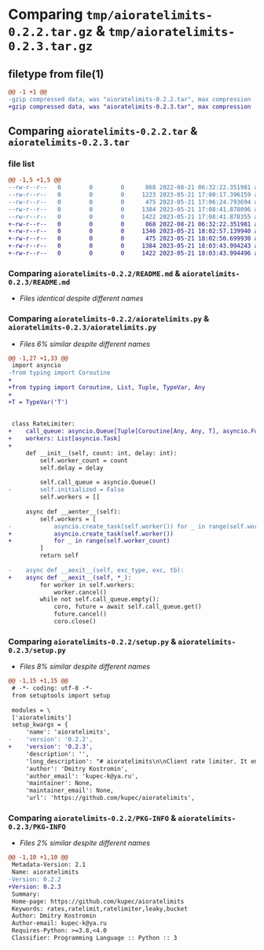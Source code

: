 # Comparing `tmp/aioratelimits-0.2.2.tar.gz` & `tmp/aioratelimits-0.2.3.tar.gz`

## filetype from file(1)

```diff
@@ -1 +1 @@
-gzip compressed data, was "aioratelimits-0.2.2.tar", max compression
+gzip compressed data, was "aioratelimits-0.2.3.tar", max compression
```

## Comparing `aioratelimits-0.2.2.tar` & `aioratelimits-0.2.3.tar`

### file list

```diff
@@ -1,5 +1,5 @@
--rw-r--r--   0        0        0      868 2022-08-21 06:32:22.351981 aioratelimits-0.2.2/README.md
--rw-r--r--   0        0        0     1223 2023-05-21 17:00:17.396159 aioratelimits-0.2.2/aioratelimits.py
--rw-r--r--   0        0        0      475 2023-05-21 17:06:24.793694 aioratelimits-0.2.2/pyproject.toml
--rw-r--r--   0        0        0     1384 2023-05-21 17:08:41.878096 aioratelimits-0.2.2/setup.py
--rw-r--r--   0        0        0     1422 2023-05-21 17:08:41.878355 aioratelimits-0.2.2/PKG-INFO
+-rw-r--r--   0        0        0      868 2022-08-21 06:32:22.351981 aioratelimits-0.2.3/README.md
+-rw-r--r--   0        0        0     1346 2023-05-21 18:02:57.139940 aioratelimits-0.2.3/aioratelimits.py
+-rw-r--r--   0        0        0      475 2023-05-21 18:02:50.699930 aioratelimits-0.2.3/pyproject.toml
+-rw-r--r--   0        0        0     1384 2023-05-21 18:03:43.994243 aioratelimits-0.2.3/setup.py
+-rw-r--r--   0        0        0     1422 2023-05-21 18:03:43.994496 aioratelimits-0.2.3/PKG-INFO
```

### Comparing `aioratelimits-0.2.2/README.md` & `aioratelimits-0.2.3/README.md`

 * *Files identical despite different names*

### Comparing `aioratelimits-0.2.2/aioratelimits.py` & `aioratelimits-0.2.3/aioratelimits.py`

 * *Files 6% similar despite different names*

```diff
@@ -1,27 +1,33 @@
 import asyncio
-from typing import Coroutine
+
+from typing import Coroutine, List, Tuple, TypeVar, Any
+
+T = TypeVar('T')
 
 
 class RateLimiter:
+    call_queue: asyncio.Queue[Tuple[Coroutine[Any, Any, T], asyncio.Future[T]]]
+    workers: List[asyncio.Task]
+
     def __init__(self, count: int, delay: int):
         self.worker_count = count
         self.delay = delay
 
         self.call_queue = asyncio.Queue()
-        self.initialized = False
         self.workers = []
 
     async def __aenter__(self):
         self.workers = [
-            asyncio.create_task(self.worker()) for _ in range(self.worker_count)
+            asyncio.create_task(self.worker())
+            for _ in range(self.worker_count)
         ]
         return self
 
-    async def __aexit__(self, exc_type, exc, tb):
+    async def __aexit__(self, *_):
         for worker in self.workers:
             worker.cancel()
         while not self.call_queue.empty():
             coro, future = await self.call_queue.get()
             future.cancel()
             coro.close()
```

### Comparing `aioratelimits-0.2.2/setup.py` & `aioratelimits-0.2.3/setup.py`

 * *Files 8% similar despite different names*

```diff
@@ -1,15 +1,15 @@
 # -*- coding: utf-8 -*-
 from setuptools import setup
 
 modules = \
 ['aioratelimits']
 setup_kwargs = {
     'name': 'aioratelimits',
-    'version': '0.2.2',
+    'version': '0.2.3',
     'description': '',
     'long_description': "# aioratelimits\n\nClient rate limiter. It enqueues function calls and run them as leaky bucket to\nensure specified rates.\n\n## Implementation\n\nLeaky bucket. We have one queue for requests and `count` number of workers.\nEach worker can handle one request per `delay` seconds\n\n## Install\n\n```\npip install aioratelimits\n```\n\n## Use\n\nThe following code prints not more than 2 lines per second.\n\n```python\nimport asyncio\nfrom aioratelimits import RateLimiter\n\n\nasync def critical_resource(i: int):\n    print('request:', i)\n\n\nasync def main():\n    async with RateLimiter(count=2, delay=1) as limiter:\n        await asyncio.gather(*(\n            limiter.run(critical_resource(i))\n            for i in range(10)\n        ))\n\n\nasyncio.run(main())\n```\n\nArguments to `RateLimiter`:\n- `count` - how many calls can we do in the specified interval\n- `delay` - the interval in seconds \n",
     'author': 'Dmitry Kostromin',
     'author_email': 'kupec-k@ya.ru',
     'maintainer': None,
     'maintainer_email': None,
     'url': 'https://github.com/kupec/aioratelimits',
```

### Comparing `aioratelimits-0.2.2/PKG-INFO` & `aioratelimits-0.2.3/PKG-INFO`

 * *Files 2% similar despite different names*

```diff
@@ -1,10 +1,10 @@
 Metadata-Version: 2.1
 Name: aioratelimits
-Version: 0.2.2
+Version: 0.2.3
 Summary: 
 Home-page: https://github.com/kupec/aioratelimits
 Keywords: rates,ratelimit,ratelimiter,leaky,bucket
 Author: Dmitry Kostromin
 Author-email: kupec-k@ya.ru
 Requires-Python: >=3.8,<4.0
 Classifier: Programming Language :: Python :: 3
```

